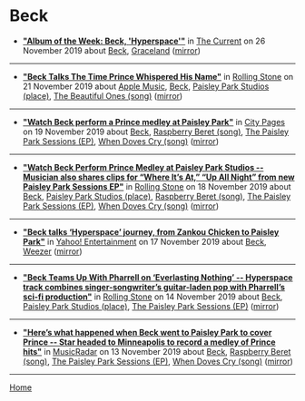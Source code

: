 # Beck

 - [**"Album of the Week: Beck, 'Hyperspace'"**](https://www.thecurrent.org/feature/2019/11/20/interview-beck-on-paisley-park-and-hyperspace) in [The Current](https://www.thecurrent.org/) on 26 November 2019 about [Beck](../../topics/beck/index.md), [Graceland](../../topics/graceland/index.md) ([mirror](https://web.archive.org/web/*/https://www.thecurrent.org/feature/2019/11/20/interview-beck-on-paisley-park-and-hyperspace))

----

 - [**"Beck Talks The Time Prince Whispered His Name"**](https://www.rollingstone.com/music/music-news/beck-apple-music-915828/) in [Rolling Stone](https://www.rollingstone.com/) on 21 November 2019 about [Apple Music](../../topics/apple-music/index.md), [Beck](../../topics/beck/index.md), [Paisley Park Studios (place)](../../topics/place/paisley-park-studios/index.md), [The Beautiful Ones (song)](../../topics/song/the-beautiful-ones/index.md) ([mirror](https://web.archive.org/web/*/https://www.rollingstone.com/music/music-news/beck-apple-music-915828/))

----

 - [**"Watch Beck perform a Prince medley at Paisley Park"**](http://www.citypages.com/music/watch-beck-perform-a-prince-medley-at-paisley-park/565152092) in [City Pages](http://www.citypages.com/) on 19 November 2019 about [Beck](../../topics/beck/index.md), [Raspberry Beret (song)](../../topics/song/raspberry-beret/index.md), [The Paisley Park Sessions (EP)](../../topics/ep/the-paisley-park-sessions/index.md), [When Doves Cry (song)](../../topics/song/when-doves-cry/index.md) ([mirror](https://web.archive.org/web/*/http://www.citypages.com/music/watch-beck-perform-a-prince-medley-at-paisley-park/565152092))

----

 - [**"Watch Beck Perform Prince Medley at Paisley Park Studios -- Musician also shares clips for “Where It’s At,” “Up All Night” from new Paisley Park Sessions EP"**](https://www.rollingstone.com/music/music-news/beck-prince-medley-paisley-park-studios-video-914156/) in [Rolling Stone](https://www.rollingstone.com/) on 18 November 2019 about [Beck](../../topics/beck/index.md), [Paisley Park Studios (place)](../../topics/place/paisley-park-studios/index.md), [Raspberry Beret (song)](../../topics/song/raspberry-beret/index.md), [The Paisley Park Sessions (EP)](../../topics/ep/the-paisley-park-sessions/index.md), [When Doves Cry (song)](../../topics/song/when-doves-cry/index.md) ([mirror](https://web.archive.org/web/*/https://www.rollingstone.com/music/music-news/beck-prince-medley-paisley-park-studios-video-914156/))

----

 - [**"Beck talks ‘Hyperspace’ journey, from Zankou Chicken to Paisley Park"**](https://www.yahoo.com/entertainment/beck-talks-hyperspace-journey-from-zankou-chicken-to-paisley-park-222822065.html) in [Yahoo! Entertainment](https://www.yahoo.com/entertainment/) on 17 November 2019 about [Beck](../../topics/beck/index.md), [Weezer](../../topics/weezer/index.md) ([mirror](https://web.archive.org/web/*/https://www.yahoo.com/entertainment/beck-talks-hyperspace-journey-from-zankou-chicken-to-paisley-park-222822065.html))

----

 - [**"Beck Teams Up With Pharrell on ‘Everlasting Nothing’ -- Hyperspace track combines singer-songwriter’s guitar-laden pop with Pharrell’s sci-fi production"**](https://www.rollingstone.com/music/music-news/beck-pharrell-williams-everlasting-nothing-912301/) in [Rolling Stone](https://www.rollingstone.com/) on 14 November 2019 about [Beck](../../topics/beck/index.md), [Paisley Park Studios (place)](../../topics/place/paisley-park-studios/index.md), [The Paisley Park Sessions (EP)](../../topics/ep/the-paisley-park-sessions/index.md) ([mirror](https://web.archive.org/web/*/https://www.rollingstone.com/music/music-news/beck-pharrell-williams-everlasting-nothing-912301/))

----

 - [**"Here’s what happened when Beck went to Paisley Park to cover Prince -- Star headed to Minneapolis to record a medley of Prince hits"**](https://www.musicradar.com/news/heres-what-happened-when-beck-went-to-paisley-park-to-cover-prince) in [MusicRadar](https://www.musicradar.com/) on 13 November 2019 about [Beck](../../topics/beck/index.md), [Raspberry Beret (song)](../../topics/song/raspberry-beret/index.md), [The Paisley Park Sessions (EP)](../../topics/ep/the-paisley-park-sessions/index.md), [When Doves Cry (song)](../../topics/song/when-doves-cry/index.md) ([mirror](https://web.archive.org/web/*/https://www.musicradar.com/news/heres-what-happened-when-beck-went-to-paisley-park-to-cover-prince))

----

[Home](../)
